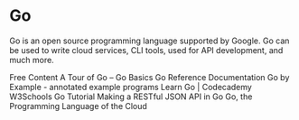 <DedicatedRoadmap
href='/golang'
title='Go Roadmap'
description='Click to check the detailed Go Roadmap.'
/>


# Go

Go is an open source programming language supported by Google. Go can be used to write cloud services, CLI tools, used for API development, and much more.

<ResourceGroupTitle>Free Content</ResourceGroupTitle>
<BadgeLink badgeText='Read' colorScheme="yellow" href='https://go.dev/tour/welcome/1'>A Tour of Go – Go Basics</BadgeLink>
<BadgeLink badgeText='Read' colorScheme="yellow" href='https://go.dev/doc/'>Go Reference Documentation</BadgeLink>
<BadgeLink badgeText='Read' colorScheme="yellow" href='https://gobyexample.com/'>Go by Example - annotated example programs</BadgeLink>
<BadgeLink colorScheme='green' badgeText='Course' href='https://www.codecademy.com/learn/learn-go'>Learn Go | Codecademy</BadgeLink>
<BadgeLink colorScheme='green' badgeText='Course' href='https://www.w3schools.com/go/'>W3Schools Go Tutorial </BadgeLink>
<BadgeLink badgeText='Read' colorScheme="yellow" href='https://thenewstack.io/make-a-restful-json-api-go/'>Making a RESTful JSON API in Go</BadgeLink>
<BadgeLink badgeText='Read' colorScheme="yellow" href='https://thenewstack.io/go-the-programming-language-of-the-cloud/'>Go, the Programming Language of the Cloud</BadgeLink>
